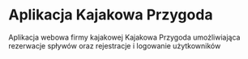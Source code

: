 # Aplikacja Kajakowa Przygoda
Aplikacja webowa firmy kajakowej Kajakowa Przygoda umożliwiająca rezerwacje spływów oraz rejestracje i logowanie użytkowników

